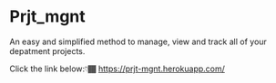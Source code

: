 # Prjt_mgnt
An easy and simplified method to manage, view and track all of your depatment projects.

Click the link below:👇🏾
https://prjt-mgnt.herokuapp.com/
